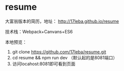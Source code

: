 # resume
大富翁版本的简历，地址：
http://17leba.github.io/resume

技术栈：Webpack+Canvans+ES6

本地预览：
1. git clone https://github.com/17leba/resume.git
2. cd resume && npm run dev （默认起的是8081端口）
3. 访问locahost:8081即可看到页面

